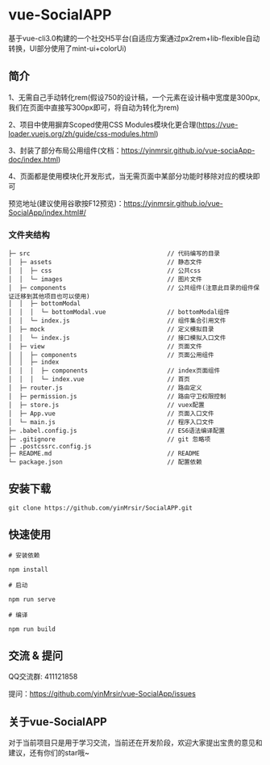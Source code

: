 # vue-SocialAPP

基于vue-cli3.0构建的一个社交H5平台(自适应方案通过px2rem+lib-flexible自动转换，UI部分使用了mint-ui+colorUi)

## 简介

1、无需自己手动转化rem(假设750的设计稿，一个元素在设计稿中宽度是300px, 我们在页面中直接写300px即可，将自动为转化为rem)

2、项目中使用摒弃Scoped使用CSS Modules模块化更合理(https://vue-loader.vuejs.org/zh/guide/css-modules.html)

3、封装了部分布局公用组件(文档：https://yinmrsir.github.io/vue-sociaApp-doc/index.html)

4、页面都是使用模块化开发形式，当无需页面中某部分功能时移除对应的模块即可

预览地址(建议使用谷歌按F12预览)：https://yinmrsir.github.io/vue-SocialApp/index.html#/

### 文件夹结构
```
├─ src                                      // 代码编写的目录
│  ├─ assets                                // 静态文件
│  │  ├─ css                                // 公共css
│  │  └─ images                             // 图片文件
│  ├─ components                            // 公共组件(注意此目录的组件保证迁移到其他项目也可以使用)
│  │  ├─ bottomModal
│  │  │	 └─ bottomModal.vue                 // bottomModal组件
│  │  └─ index.js                           // 组件集合引用文件
│  ├─ mock                                  // 定义模拟目录
│  │  └─ index.js                           // 接口模拟入口文件
│  ├─ view                                  // 页面文件
│  │  ├─ components                         // 页面公用组件
│  │  ├─ index
│  │  │  ├─ components                      // index页面组件
│  │  │  └─ index.vue                       // 首页
│  ├─ router.js                             // 路由定义
│  ├─ permission.js                         // 路由守卫权限控制
│  ├─ store.js                              // vuex配置
│  ├─ App.vue                               // 页面入口文件
│  └─ main.js                               // 程序入口文件
├─ .babel.config.js                         // ES6语法编译配置
├─ .gitignore                               // git 忽略项
├─ .postcssrc.config.js
├─ README.md                                // README
└─ package.json                             // 配置依赖
```

## 安装下载

```
git clone https://github.com/yinMrsir/SocialAPP.git
```

## 快速使用

```
# 安装依赖

npm install

# 启动

npm run serve

# 编译

npm run build
```

## 交流 & 提问

QQ交流群: 411121858

提问：https://github.com/yinMrsir/vue-SocialApp/issues

## 关于vue-SocialAPP

对于当前项目只是用于学习交流，当前还在开发阶段，欢迎大家提出宝贵的意见和建议，还有你们的star哦~
